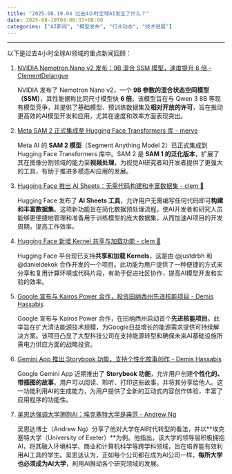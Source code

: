 ```yaml
---
title: "2025.08.19.04 过去4小时全球AI发生了什么？"
date: 2025-08-19T04:00:37+08:00
categories: ["AI新闻", "模型发布", "行业动态", "技术进展"]
---
```


---

以下是过去4小时全球AI领域的重点新闻回顾：

1.  [NVIDIA Nemotron Nano v2 发布：9B 混合 SSM 模型，速度提升 6 倍 - ClementDelangue](https://x.com/ClementDelangue/status/1957519748490752126)

    NVIDIA 发布了 Nemotron Nano v2，一个 **9B 参数的混合状态空间模型（SSM）**，其性能据称比同尺寸模型快 **6 倍**。该模型旨在与 Qwen 3 8B 等现有模型竞争，并提供了基础模型、预训练数据集及**相对开放的许可**，旨在推动更高效的AI模型开发和应用，尤其在速度和效率方面表现突出。

2.  [Meta SAM 2 正式集成至 Hugging Face Transformers 库 - merve](https://x.com/mervenoyann/status/1957517029877162300)

    Meta AI 的 **SAM 2 模型**（Segment Anything Model 2）已正式集成到 Hugging Face Transformers 库中。SAM 2 是 **SAM 1 的泛化版本**，扩展了其在图像分割领域的能力至**视频处理**，为视觉AI研究者和开发者提供了更强大的工具，有助于推进多模态AI应用的发展。

3.  [Hugging Face 推出 AI Sheets：无需代码构建和丰富数据集 - clem 🤗](https://x.com/ClementDelangue/status/1957489334325768548)

    Hugging Face 发布了 **AI Sheets 工具**，允许用户无需编写任何代码即可**构建和丰富数据集**。这项新功能旨在简化数据预处理流程，使AI开发者和研究人员能够更便捷地管理和准备用于训练模型的庞大数据集，从而加速AI项目的开发周期，提高工作效率。

4.  [Hugging Face 新增 Kernel 共享与加载功能 - clem 🤗](https://x.com/ClementDelangue/status/1957517237147037933)

    Hugging Face 平台现已支持**共享和加载 Kernels**，这是由 @justdrbh 和 @danieldekok 合作开发的一个项目。此功能为用户提供了一种便捷的方式来分享和复用计算环境或代码片段，有助于促进社区协作，提高AI模型开发和实验的效率。

5.  [Google 宣布与 Kairos Power 合作，投资田纳西州先进核能项目 - Demis Hassabis](https://x.com/demishassabis/status/1957520972204147014)

    Google 宣布与 Kairos Power 合作，在田纳西州启动首个**先进核能项目**。此举旨在扩大清洁能源技术规模，为Google日益增长的能源需求提供可持续解决方案。该项目凸显了大型科技公司在支持能源转型和确保未来AI基础设施所需电力供应方面的战略投资。

6.  [Gemini App 推出 Storybook 功能，支持个性化故事创作 - Demis Hassabis](https://x.com/demishassabis/status/1957495031998079380)

    Google Gemini App 近期推出了 **Storybook 功能**，允许用户创建**个性化的、带插图的故事**。用户可以阅读、聆听、打印这些故事，并将其分享给他人。这一功能利用AI的生成能力，为用户提供了全新的互动式内容创作体验，丰富了应用程序的功能性。

7.  [吴恩达强调大学拥抱AI：埃克塞特大学是典范 - Andrew Ng](https://x.com/AndrewYNg/status/1957475040523644936)

    吴恩达博士（Andrew Ng）分享了他对大学在AI时代转型的看法，并以**埃克塞特大学（University of Exeter）**为例。他指出，该大学的领导层积极拥抱AI，将其融入环境科学、商业和计算机科学等跨学科领域，旨在培养能有效利用AI工具的学生。吴恩达认为，正如每个公司都在成为AI公司一样，**每所大学也必须成为AI大学**，利用AI推动各个研究领域的发展。